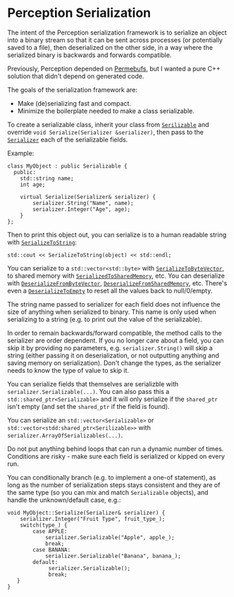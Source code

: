 # Perception Serialization

The intent of the Perception serialization framework is to serialize an object into a binary stream so that it can be sent across processes (or potentially saved to a file), then deserialized on the other side, in a way where the serialized binary is backwards and forwards compatible.

Previously, Perception depended on [Permebufs](../../../../../Build/Permebuf.md), but I wanted a pure C++ solution that didn't depend on generated code.

The goals of the serialization framework are:
* Make (de)serializing fast and compact.
* Minimize the boilerplate needed to make a class serializable.

To create a serializable class, inherit your class from [`Serilizable`](serializable.h) and override `void Serialize(Serializer &serializer)`, then pass to the [`Serializer`](serializer.h) each of the serializable fields.

Example:

```
class MyObject : public Serializable {
  public:
    std::string name;
    int age;

    virtual Serialize(Serializer& serializer) {
        serializer.String("Name", name);
        serializer.Integer("Age", age);
    }
};
```

Then to print this object out, you can serialize is to a human readable string with [`SerializeToString`](text_serializer.h):
```
std::cout << SerializeToString(object) << std::endl;
```

You can serialize to a `std::vector<std::byte>` with [`SerializeToByteVector`](vector_write_stream.h), to shared memory with [`SerializedToSharedMemory`](shared_memory_write_stream.h), etc. You can deserialize with [`DeserializeFromByteVector`](memory_read_string.h), [`DeserializeFromSharedMemory`](memory_read_string.h), etc. There's even a [`DeserializeToEmpty`](memory_read_string.h) to reset all the values back to null/0/empty.

The string name passed to serializer for each field does not influence the size of anything when serialized to binary. This name is only used when serializing to a string (e.g. to print out the value of the serializable).

In order to remain backwards/forward compatible, the method calls to the serializer are order dependent. If you no longer care about a field, you can skip it by providing no parameters, e.g. `serializer.String()` will skip a string (either passing it on deserialization, or not outputting anything and saving memory on serialization). Don't change the types, as the serializer needs to know the type of value to skip it.

You can serialize fields that themselves are serializble with `serializer.Serializable(...)`. You can also pass this a `std::shared_ptr<Serializable>` and it will only serialize if the `shared_ptr` isn't empty (and set the `shared_ptr` if the field is found).

You can serialize an `std::vector<Serializable>` or `std::vector<stdd:shared_ptr<Serilizable>>` with `serializer.ArrayOfSerializables(...)`.

Do not put anything behind loops that can run a dynamic number of times. Conditions are risky - make sure each field is serialized or kipped on every run.

You can conditionally branch (e.g. to implement a one-of statement), as long as the number of serialization steps stays consistent and they are of the same type (so you can mix and match `Serializable` objects), and handle the unknown/default case, e.g.:

```
void MyObject::Serialize(Serializer& serializer) {
    serializer.Integer("Fruit Type", fruit_type_);
    switch(type_) {
        case APPLE:
            serializer.Serializable("Apple", apple_);
            break;
        case BANANA:
            serializer.Serializable("Banana", banana_);
        default:
             serializer.Serializable();
             break;
   }
}
```
